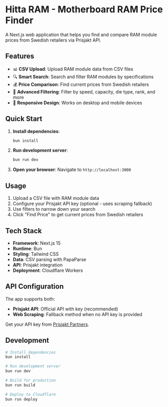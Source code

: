 # Hitta RAM - Motherboard RAM Price Finder

A Next.js web application that helps you find and compare RAM module prices from Swedish retailers via Prisjakt API.

## Features

- 📊 **CSV Upload**: Upload RAM module data from CSV files
- 🔍 **Smart Search**: Search and filter RAM modules by specifications
- 💰 **Price Comparison**: Find current prices from Swedish retailers
- 🎯 **Advanced Filtering**: Filter by speed, capacity, die type, rank, and more
- 📱 **Responsive Design**: Works on desktop and mobile devices

## Quick Start

1. **Install dependencies**:
   ```bash
   bun install
   ```

2. **Run development server**:
   ```bash
   bun run dev
   ```

3. **Open your browser**:
   Navigate to `http://localhost:3000`

## Usage

1. Upload a CSV file with RAM module data
2. Configure your Prisjakt API key (optional - uses scraping fallback)
3. Use filters to narrow down your search
4. Click "Find Price" to get current prices from Swedish retailers

## Tech Stack

- **Framework**: Next.js 15
- **Runtime**: Bun
- **Styling**: Tailwind CSS
- **Data**: CSV parsing with PapaParse
- **API**: Prisjakt integration
- **Deployment**: Cloudflare Workers

## API Configuration

The app supports both:
- **Prisjakt API**: Official API with key (recommended)
- **Web Scraping**: Fallback method when no API key is provided

Get your API key from [Prisjakt Partners](https://www.prisjakt.nu/partners/).

## Development

```bash
# Install dependencies
bun install

# Run development server
bun run dev

# Build for production
bun run build

# Deploy to Cloudflare
bun run deploy
```